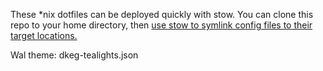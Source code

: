 These \*nix dotfiles can be deployed quickly with stow. You can clone this repo to your home directory, then [use stow to symlink config files to their target locations.](http://brandon.invergo.net/news/2012-05-26-using-gnu-stow-to-manage-your-dotfiles.html)

Wal theme: dkeg-tealights.json
